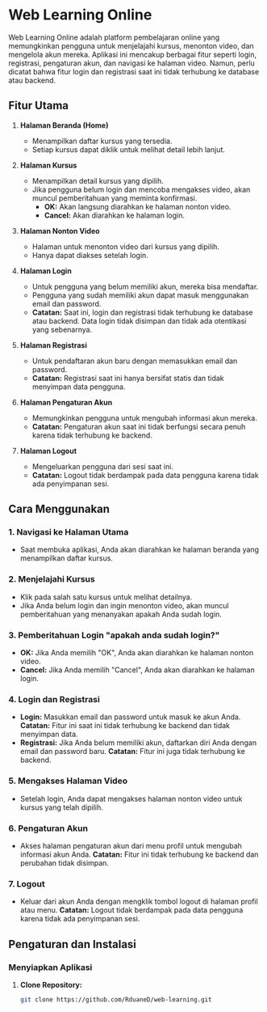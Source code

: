 # Web Learning Online

Web Learning Online adalah platform pembelajaran online yang memungkinkan pengguna untuk menjelajahi kursus, menonton video, dan mengelola akun mereka. Aplikasi ini mencakup berbagai fitur seperti login, registrasi, pengaturan akun, dan navigasi ke halaman video. Namun, perlu dicatat bahwa fitur login dan registrasi saat ini tidak terhubung ke database atau backend.

## Fitur Utama

1. **Halaman Beranda (Home)**
   - Menampilkan daftar kursus yang tersedia.
   - Setiap kursus dapat diklik untuk melihat detail lebih lanjut.

2. **Halaman Kursus**
   - Menampilkan detail kursus yang dipilih.
   - Jika pengguna belum login dan mencoba mengakses video, akan muncul pemberitahuan yang meminta konfirmasi.
     - **OK:** Akan langsung diarahkan ke halaman nonton video.
     - **Cancel:** Akan diarahkan ke halaman login.

3. **Halaman Nonton Video**
   - Halaman untuk menonton video dari kursus yang dipilih.
   - Hanya dapat diakses setelah login.

4. **Halaman Login**
   - Untuk pengguna yang belum memiliki akun, mereka bisa mendaftar.
   - Pengguna yang sudah memiliki akun dapat masuk menggunakan email dan password.
   - **Catatan:** Saat ini, login dan registrasi tidak terhubung ke database atau backend. Data login tidak disimpan dan tidak ada otentikasi yang sebenarnya.

5. **Halaman Registrasi**
   - Untuk pendaftaran akun baru dengan memasukkan email dan password.
   - **Catatan:** Registrasi saat ini hanya bersifat statis dan tidak menyimpan data pengguna.

6. **Halaman Pengaturan Akun**
   - Memungkinkan pengguna untuk mengubah informasi akun mereka.
   - **Catatan:** Pengaturan akun saat ini tidak berfungsi secara penuh karena tidak terhubung ke backend.

7. **Halaman Logout**
   - Mengeluarkan pengguna dari sesi saat ini.
   - **Catatan:** Logout tidak berdampak pada data pengguna karena tidak ada penyimpanan sesi.

## Cara Menggunakan

### 1. **Navigasi ke Halaman Utama**
   - Saat membuka aplikasi, Anda akan diarahkan ke halaman beranda yang menampilkan daftar kursus.

### 2. **Menjelajahi Kursus**
   - Klik pada salah satu kursus untuk melihat detailnya.
   - Jika Anda belum login dan ingin menonton video, akan muncul pemberitahuan yang menanyakan apakah Anda sudah login.

### 3. **Pemberitahuan Login** "apakah anda sudah login?"
   - **OK:** Jika Anda memilih "OK", Anda akan diarahkan ke halaman nonton video.
   - **Cancel:** Jika Anda memilih "Cancel", Anda akan diarahkan ke halaman login.

### 4. **Login dan Registrasi**
   - **Login:** Masukkan email dan password untuk masuk ke akun Anda. **Catatan:** Fitur ini saat ini tidak terhubung ke backend dan tidak menyimpan data.
   - **Registrasi:** Jika Anda belum memiliki akun, daftarkan diri Anda dengan email dan password baru. **Catatan:** Fitur ini juga tidak terhubung ke backend.

### 5. **Mengakses Halaman Video**
   - Setelah login, Anda dapat mengakses halaman nonton video untuk kursus yang telah dipilih.

### 6. **Pengaturan Akun**
   - Akses halaman pengaturan akun dari menu profil untuk mengubah informasi akun Anda. **Catatan:** Fitur ini tidak terhubung ke backend dan perubahan tidak disimpan.

### 7. **Logout**
   - Keluar dari akun Anda dengan mengklik tombol logout di halaman profil atau menu. **Catatan:** Logout tidak berdampak pada data pengguna karena tidak ada penyimpanan sesi.

## Pengaturan dan Instalasi

### Menyiapkan Aplikasi

1. **Clone Repository:**
   ```bash
   git clone https://github.com/RduaneD/web-learning.git
